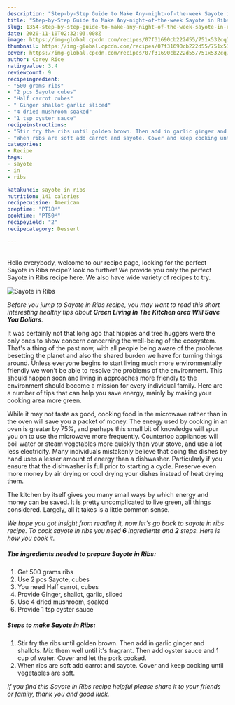 ```yaml
---
description: "Step-by-Step Guide to Make Any-night-of-the-week Sayote in Ribs"
title: "Step-by-Step Guide to Make Any-night-of-the-week Sayote in Ribs"
slug: 1354-step-by-step-guide-to-make-any-night-of-the-week-sayote-in-ribs
date: 2020-11-10T02:32:03.008Z
image: https://img-global.cpcdn.com/recipes/07f31690cb222d55/751x532cq70/sayote-in-ribs-recipe-main-photo.jpg
thumbnail: https://img-global.cpcdn.com/recipes/07f31690cb222d55/751x532cq70/sayote-in-ribs-recipe-main-photo.jpg
cover: https://img-global.cpcdn.com/recipes/07f31690cb222d55/751x532cq70/sayote-in-ribs-recipe-main-photo.jpg
author: Corey Rice
ratingvalue: 3.4
reviewcount: 9
recipeingredient:
- "500 grams ribs"
- "2 pcs Sayote cubes"
- "Half carrot cubes"
- " Ginger shallot garlic sliced"
- "4 dried mushroom soaked"
- "1 tsp oyster sauce"
recipeinstructions:
- "Stir fry the ribs until golden brown. Then add in garlic ginger and shallots. Mix them well until it&#39;s fragrant. Then add oyster sauce and 1 cup of water. Cover and let the pork cooked."
- "When ribs are soft add carrot and sayote. Cover and keep cooking until vegetables are soft."
categories:
- Recipe
tags:
- sayote
- in
- ribs

katakunci: sayote in ribs 
nutrition: 141 calories
recipecuisine: American
preptime: "PT18M"
cooktime: "PT50M"
recipeyield: "2"
recipecategory: Dessert

---
```

<br>
Hello everybody, welcome to our recipe page, looking for the perfect Sayote in Ribs recipe? look no further! We provide you only the perfect Sayote in Ribs recipe here. We also have wide variety of recipes to try.
<br>


![Sayote in Ribs](https://img-global.cpcdn.com/recipes/07f31690cb222d55/751x532cq70/sayote-in-ribs-recipe-main-photo.jpg)

<i>Before you jump to Sayote in Ribs recipe, you may want to read this short interesting healthy tips about 
<strong>Green Living In The Kitchen area Will Save You Dollars</strong>.</i>
</br>

It was certainly not that long ago that hippies and tree huggers were the only ones to show concern concerning the well-being of the ecosystem. That's a thing of the past now, with all people being aware of the problems besetting the planet and also the shared burden we have for turning things around. Unless everyone begins to start living much more environmentally friendly we won't be able to resolve the problems of the environment. This should happen soon and living in approaches more friendly to the environment should become a mission for every individual family. Here are a number of tips that can help you save energy, mainly by making your cooking area more green.

While it may not taste as good, cooking food in the microwave rather than in the oven will save you a packet of money. The energy used by cooking in an oven is greater by 75%, and perhaps this small bit of knowledge will spur you on to use the microwave more frequently. Countertop appliances will boil water or steam vegetables more quickly than your stove, and use a lot less electricity. Many individuals mistakenly believe that doing the dishes by hand uses a lesser amount of energy than a dishwasher. Particularly if you ensure that the dishwasher is full prior to starting a cycle. Preserve even more money by air drying or cool drying your dishes instead of heat drying them.

The kitchen by itself gives you many small ways by which energy and money can be saved. It is pretty uncomplicated to live green, all things considered. Largely, all it takes is a little common sense.


<i>We hope you got insight from reading it, now let's go back to sayote in ribs recipe. To cook sayote in ribs you need <strong>6</strong> ingredients and <strong>2</strong> steps. Here is how you cook it.
</i>

##### The ingredients needed to prepare Sayote in Ribs:

1. Get 500 grams ribs
1. Use 2 pcs Sayote, cubes
1. You need Half carrot, cubes
1. Provide  Ginger, shallot, garlic, sliced
1. Use 4 dried mushroom, soaked
1. Provide 1 tsp oyster sauce


##### Steps to make Sayote in Ribs:

1. Stir fry the ribs until golden brown. Then add in garlic ginger and shallots. Mix them well until it&#39;s fragrant. Then add oyster sauce and 1 cup of water. Cover and let the pork cooked.
1. When ribs are soft add carrot and sayote. Cover and keep cooking until vegetables are soft.


<i>If you find this Sayote in Ribs recipe helpful please share it to your friends or family, thank you and good luck.</i>
